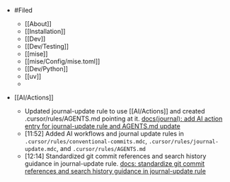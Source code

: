 - #Filed
	- [[About]]
	- [[Installation]]
	- [[Dev]]
	- [[Dev/Testing]]
	- [[mise]]
	- [[mise/Config/mise.toml]]
	- [[Dev/Python]]
	- [[uv]]
	-

- [[AI/Actions]]
	- Updated journal-update rule to use [[AI/Actions]] and created .cursor/rules/AGENTS.md pointing at it. [docs(journal): add AI action entry for journal-update rule and AGENTS.md update](https://github.com/codekiln/ableton-live-git-hooks/commit/4872d9ef6b6ccf71826209990ac499948cf4f357)
	- [11:52] Added AI workflows and journal update rules in `.cursor/rules/conventional-commits.mdc`, `.cursor/rules/journal-update.mdc`, and `.cursor/rules/AGENTS.md`
	- [12:14] Standardized git commit references and search history guidance in journal-update rule. [docs: standardize git commit references and search history guidance in journal-update rule](https://github.com/codekiln/ableton-live-git-hooks/commit/64bbba48bac2de57166b865a91f26393b8df2270)
